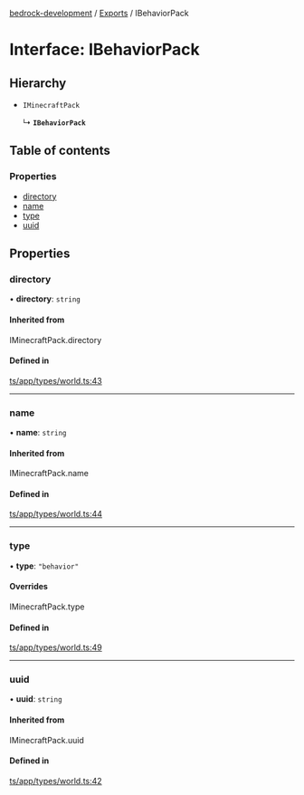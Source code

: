 [bedrock-development](../README.md) / [Exports](../modules.md) / IBehaviorPack

# Interface: IBehaviorPack

## Hierarchy

- `IMinecraftPack`

  ↳ **`IBehaviorPack`**

## Table of contents

### Properties

- [directory](IBehaviorPack.md#directory)
- [name](IBehaviorPack.md#name)
- [type](IBehaviorPack.md#type)
- [uuid](IBehaviorPack.md#uuid)

## Properties

### directory

• **directory**: `string`

#### Inherited from

IMinecraftPack.directory

#### Defined in

[ts/app/types/world.ts:43](https://github.com/DauntlessStudio/Bedrock-Developments/blob/c7d1542/ts/app/types/world.ts#L43)

___

### name

• **name**: `string`

#### Inherited from

IMinecraftPack.name

#### Defined in

[ts/app/types/world.ts:44](https://github.com/DauntlessStudio/Bedrock-Developments/blob/c7d1542/ts/app/types/world.ts#L44)

___

### type

• **type**: ``"behavior"``

#### Overrides

IMinecraftPack.type

#### Defined in

[ts/app/types/world.ts:49](https://github.com/DauntlessStudio/Bedrock-Developments/blob/c7d1542/ts/app/types/world.ts#L49)

___

### uuid

• **uuid**: `string`

#### Inherited from

IMinecraftPack.uuid

#### Defined in

[ts/app/types/world.ts:42](https://github.com/DauntlessStudio/Bedrock-Developments/blob/c7d1542/ts/app/types/world.ts#L42)
